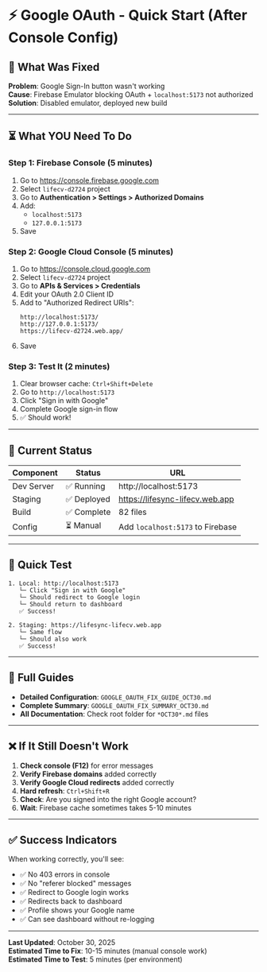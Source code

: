 # ⚡ Google OAuth - Quick Start (After Console Config)

## 🎯 What Was Fixed

**Problem**: Google Sign-In button wasn't working  
**Cause**: Firebase Emulator blocking OAuth + `localhost:5173` not authorized  
**Solution**: Disabled emulator, deployed new build

---

## ⏳ What YOU Need To Do

### Step 1: Firebase Console (5 minutes)
1. Go to https://console.firebase.google.com
2. Select `lifecv-d2724` project
3. Go to **Authentication > Settings > Authorized Domains**
4. Add:
   - `localhost:5173`
   - `127.0.0.1:5173`
5. Save

### Step 2: Google Cloud Console (5 minutes)
1. Go to https://console.cloud.google.com
2. Select `lifecv-d2724` project
3. Go to **APIs & Services > Credentials**
4. Edit your OAuth 2.0 Client ID
5. Add to "Authorized Redirect URIs":
   ```
   http://localhost:5173/
   http://127.0.0.1:5173/
   https://lifecv-d2724.web.app/
   ```
6. Save

### Step 3: Test It (2 minutes)
1. Clear browser cache: `Ctrl+Shift+Delete`
2. Go to `http://localhost:5173`
3. Click "Sign in with Google"
4. Complete Google sign-in flow
5. ✅ Should work!

---

## 📍 Current Status

| Component | Status | URL |
|-----------|--------|-----|
| Dev Server | ✅ Running | http://localhost:5173 |
| Staging | ✅ Deployed | https://lifesync-lifecv.web.app |
| Build | ✅ Complete | 82 files |
| Config | ⏳ Manual | Add `localhost:5173` to Firebase |

---

## 🧪 Quick Test

```
1. Local: http://localhost:5173
   └─ Click "Sign in with Google"
   └─ Should redirect to Google login
   └─ Should return to dashboard
   ✅ Success!

2. Staging: https://lifesync-lifecv.web.app
   └─ Same flow
   └─ Should also work
   ✅ Success!
```

---

## 🔗 Full Guides

- **Detailed Configuration**: `GOOGLE_OAUTH_FIX_GUIDE_OCT30.md`
- **Complete Summary**: `GOOGLE_OAUTH_FIX_SUMMARY_OCT30.md`
- **All Documentation**: Check root folder for `*OCT30*.md` files

---

## ❌ If It Still Doesn't Work

1. **Check console (F12)** for error messages
2. **Verify Firebase domains** added correctly
3. **Verify Google Cloud redirects** added correctly
4. **Hard refresh**: `Ctrl+Shift+R`
5. **Check**: Are you signed into the right Google account?
6. **Wait**: Firebase cache sometimes takes 5-10 minutes

---

## ✅ Success Indicators

When working correctly, you'll see:
- ✅ No 403 errors in console
- ✅ No "referer blocked" messages
- ✅ Redirect to Google login works
- ✅ Redirects back to dashboard
- ✅ Profile shows your Google name
- ✅ Can see dashboard without re-logging

---

**Last Updated**: October 30, 2025  
**Estimated Time to Fix**: 10-15 minutes (manual console work)  
**Estimated Time to Test**: 5 minutes (per environment)
